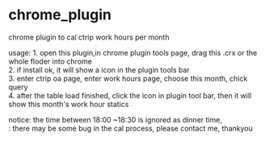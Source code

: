chrome_plugin
=============

chrome plugin to cal ctrip work hours per month


usage: 
	1. open this plugin,in chrome plugin tools page, drag this .crx or the whole floder into chrome<br>
	2. if install ok, it will show a icon in the plugin tools bar<br>
	3. enter ctrip oa page, enter work hours page, choose this month, chick query<br>
	4. after the table load finished, click the icon in plugin tool bar, then it will show this month's work hour statics<br>


notice: the time between 18:00 ~18:30 is ignored as dinner time, <br>
	  :	there may be some bug in the cal process, please contact me, thankyou
